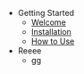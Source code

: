 - Getting Started
	- [Welcome](README.md)
	- [Installation](getting-started/getting-started.md)
	- [How to Use](getting-started/guides.md)
- Reeee
	- [gg](README.md)